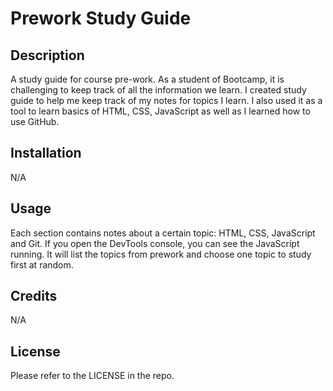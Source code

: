 # Prework Study Guide


## Description

A study guide for course pre-work. 
As a student of Bootcamp, it is challenging to keep track of all the information we learn. 
I created study guide to help me keep track of my notes for topics I learn. 
I also used it as a tool to learn basics of HTML, CSS, JavaScript as well as I learned how to use GitHub. 

## Installation

N/A

## Usage

Each section contains notes about a certain topic: HTML, CSS, JavaScript and Git. 
If you open the DevTools console, you can see the JavaScript running. 
It will list the topics from prework and choose one topic to study first at random. 

## Credits

N/A

## License

Please refer to the LICENSE in the repo.
